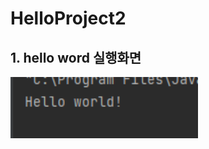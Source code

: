# HelloProject2

## 1. hello word 실행화면

<img src='https://github.com/MoonSangJun/HelloProject2/blob/master/screenshots/%ED%99%94%EB%A9%B4%20%EC%BA%A1%EC%B2%98%202022-09-02%20170948.png?raw=true'
width='300'>
